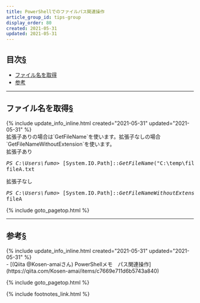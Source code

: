 ```yaml
---
title: PowerShellでのファイルパス関連操作
article_group_id: tips-group
display_order: 80
created: 2021-05-31
updated: 2021-05-31
---
```


## <a name="index">目次</a><a class="heading-anchor-permalink" href="#目次">§</a>

<ul id="index_ul">
<li><a href="#ファイル名を取得">ファイル名を取得</a></li>
<li><a href="#参考">参考</a></li>
</ul>

* * *
## <a name="ファイル名を取得">ファイル名を取得</a><a class="heading-anchor-permalink" href="#ファイル名を取得">§</a>
<div class="chapter-updated">{% include update_info_inline.html created="2021-05-31" updated="2021-05-31" %}</div>
拡張子ありの場合は`GetFileName`を使います。拡張子なしの場合`GetFileNameWithoutExtension`を使います。

<div class="code-box-output">
<div class="title">拡張子あり</div>
<pre>
<em class="command">PS C:\Users\fumo&gt;</em> [System.IO.Path]::<em>GetFileName</em>("C:\temp\fileA.txt")
fileA.txt
</pre>
</div>

<div class="code-box-output">
<div class="title">拡張子なし</div>
<pre>
<em class="command">PS C:\Users\fumo&gt;</em> [System.IO.Path]::<em>GetFileNameWithoutExtension</em>("C:\temp\fileA.txt")
fileA
</pre>
</div>

{% include goto_pagetop.html %}

* * *
## <a name="参考">参考</a><a class="heading-anchor-permalink" href="#参考">§</a>
<div class="chapter-updated">{% include update_info_inline.html created="2021-05-31" updated="2021-05-31" %}</div>
- [(Qiita @Kosen-amaiさん) PowerShellメモ　パス関連操作](https://qiita.com/Kosen-amai/items/c7669e711d6b5743a840)

{% include goto_pagetop.html %}

{% include footnotes_link.html %}
